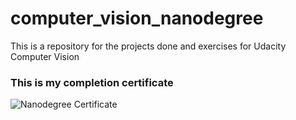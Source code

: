 # computer_vision_nanodegree
This is a repository for the projects done and exercises for Udacity Computer Vision 
### This is my completion certificate 
![Nanodegree Certificate](https://user-images.githubusercontent.com/114668805/193240360-52071f52-b40e-4cdb-a069-d41011170595.png)
